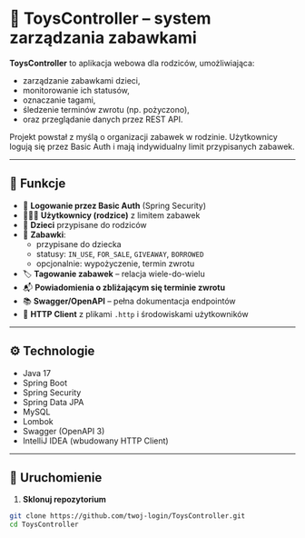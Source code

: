 # 🧸 ToysController – system zarządzania zabawkami

**ToysController** to aplikacja webowa dla rodziców, umożliwiająca:
- zarządzanie zabawkami dzieci,
- monitorowanie ich statusów,
- oznaczanie tagami,
- śledzenie terminów zwrotu (np. pożyczono),
- oraz przeglądanie danych przez REST API.

Projekt powstał z myślą o organizacji zabawek w rodzinie. Użytkownicy logują się przez Basic Auth i mają indywidualny limit przypisanych zabawek.

---

## 🚀 Funkcje

- 🔐 **Logowanie przez Basic Auth** (Spring Security)
- 👨‍👩‍👧 **Użytkownicy (rodzice)** z limitem zabawek
- 👶 **Dzieci** przypisane do rodziców
- 🧸 **Zabawki**:
  - przypisane do dziecka
  - statusy: `IN_USE`, `FOR_SALE`, `GIVEAWAY`, `BORROWED`
  - opcjonalnie: wypożyczenie, termin zwrotu
- 🏷️ **Tagowanie zabawek** – relacja wiele-do-wielu
- 📬 **Powiadomienia o zbliżającym się terminie zwrotu**
- 📚 **Swagger/OpenAPI** – pełna dokumentacja endpointów
- 🧪 **HTTP Client** z plikami `.http` i środowiskami użytkowników

---

## ⚙️ Technologie

- Java 17
- Spring Boot
- Spring Security
- Spring Data JPA
- MySQL
- Lombok
- Swagger (OpenAPI 3)
- IntelliJ IDEA (wbudowany HTTP Client)

---

## 🔧 Uruchomienie

1. **Sklonuj repozytorium**

```bash
git clone https://github.com/twoj-login/ToysController.git
cd ToysController

